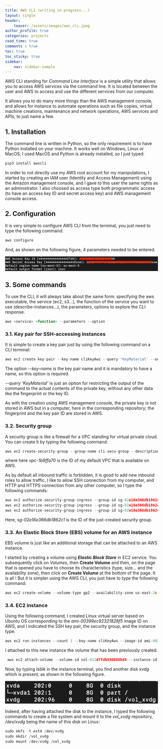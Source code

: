 ```yaml
---
title: AWS CLI (writing in progress...)
layout: single
header:
    teaser: /assets/images/aws_cli.jpeg
author_profile: true
categories: projects
read_time: true
comments : true
toc: true
toc_sticky: true
sidebar:
    nav: sidebar-sample
---
```



AWS CLI standing for *Command Line Interface* is a simple utility that allows you
to access AWS services via the command line. It is located between the user and
AWS to access and use the different services from our computer.

It allows you to do many more things than the AWS management console, and allows
for instance to automate operations such as file copies, virtual machine creations, maintenance and network operations, AWS services and APIs, to just name a few.

## 1. Installation

The command line is written in Python, so the only requirement is to have Python
installed on your machine. It works well on Windows, Linux or MacOS; I used MacOS
and Python is already installed, so I just typed:

```js
pip3 install awscli
```

In order to not directly use my AWS root account for my manipulations, I started by
creating an IAM user (Identity and Access Management) using the Amazon management
console, and I gave to this user the same rights as an administrator. I also
choosed as access type both programmatic access (to have an access key ID and
secret access key) and AWS management console access.

## 2. Configuration

It is very simple to configure AWS CLI from the terminal, you just need to type
the following command:

```js
aws configure
```

And, as shown on the following figure, 4 parameters needed to be entered.

![Image](/assets/images/aws_cli_configure.png#center)

## 3. Some commands

To use the CLI, it will always take about the same form: specifying the aws executable, the service (ec2, s3...), the function of the service you want to use (describe-instances...), the parameters, options to explore the CLI response.

```js
aws <service> <function> --parameters --option
```

### 3.1. Key pair for SSH-accessing instances

It is simple to create a key pair just by using the following command on a CLI
terminal:

```js
aws ec2 create-key-pair --key-name cliKeyAws --query 'KeyMaterial' --output text > cliKeyAws.pem
```

The option *--key-name* is the key pair name and it is mandatory to have a name,
so this option is required.

*--query 'KeyMaterial'* is just an option for restricting the output of the
command to the actual contents of the private key, without any other data like the
fingerprint or the key ID.

As with the creation using AWS management console, the private key is not stored
in AWS but in a computer, here in the corresponding repository; the fingerprint
and the key pair ID are stored in AWS.

### 3.2. Security group

A security group is like a firewall for a VPC standing for virtual private cloud.
You can create it by typing the following command:

```js
aws ec2 create-security-group --group-name cli-secu-group --description "created using CLI" --vpc-id vpc-1b9ffa70
```
where here *vpc-1b9ffa70* is the ID of my default VPC that is available on AWS.

As by default all inbound traffic is forbidden, it is good to add new inbound roles to
allow traffic. I like to allow SSH connection from my computer, and HTTP and HTTPS
connection from any other computer, so I type the following commands:

```js
aws ec2 authorize-security-group-ingress --group-id sg-02e16e366db1862c1 --protocol tcp --port 22 --cidr 176.160.140.146/32
aws ec2 authorize-security-group-ingress --group-id sg-02e16e366db1862c1 --protocol tcp --port 80 --cidr 0.0.0.0/0
aws ec2 authorize-security-group-ingress --group-id sg-02e16e366db1862c1 --protocol tcp --port 443 --cidr 0.0.0.0/0
```
Here, *sg-02e16e366db1862c1* is the ID of the just-created security group.


### 3.3. An Elastic Block Store (EBS) volume for an AWS instance

EBS volume is just like an additional storage that can be attached to an AWS
instance.

I started by creating a volume using ***Elastic Block Store*** in EC2 service.
You subsequently click on *Volumes*, then **Create Volume** and then, on the
page that is opened you have to choose its characteristics (type, size... and the availability zone), then click on **Create Volume** at the bottom of the page.
It is all ! But it is simpler using the AWS CLI, you just have to type the following command:

```js
aws ec2 create-volume --volume-type gp2 --availability-zone us-east-2c --size 8
```

### 3.4. EC2 instance

Using the following command, I created  Linux virtual server based on Ubuntu OS corresponding to the *ami-00399ec92321828f5* image ID on AWS, and I indicated the
SSH key pair, the security group, and the instance type.

```js
aws ec2 run-instances --count 1 --key-name cliKeyAws --image-id ami-00399ec92321828f5 --security-group-id sg-02e16e366db1862c1 --instance-type t2.micro
```
I attached to this new instance the volume that has been previously created.

```js
 aws ec2 attach-volume --volume-id vol-012d7fdb59d088b68 --instance-id i-0310322799e25a6d2 --device /dev/sdg
```

Now, by typing *lsblk* in the instance terminal, you find another disk *xvdg*
which is present, as shown in the following figure.

![Image](/assets/images/aws_cli_mount.png#center)

Indeed, after having attached the disk to the instance, I typed the following
commands to create a file system and mount it to the *vol_xvdg* repository,
*/dev/xvdg* being the name of this disk on Linux:

```js
sudo mkfs -t ext4 /dev/xvdg
sudo mkdir /vol_xvdg
sudo mount /dev/xvdg /vol_xvdg
```
